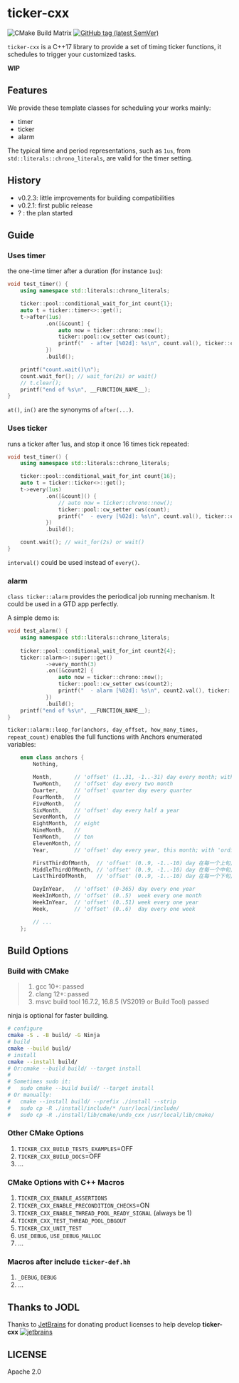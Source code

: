 # ticker-cxx

![CMake Build Matrix](https://github.com/hedzr/ticker-cxx/workflows/CMake%20Build%20Matrix/badge.svg) <!-- 
![CMake Build Matrix](https://github.com/hedzr/ticker-cxx/workflows/CMake%20Build%20Matrix/badge.svg?event=release) 
--> [![GitHub tag (latest SemVer)](https://img.shields.io/github/tag/hedzr/ticker-cxx.svg?label=release)](https://github.com/hedzr/ticker-cxx/releases)

`ticker-cxx` is a C++17 library to provide a set of timing ticker functions, it schedules to trigger your customized tasks.

**WIP**

## Features

We provide these template classes for scheduling your works mainly:

- timer
- ticker
- alarm

The typical time and period representations, such as `1us`, from `std::literals::chrono_literals`, are valid for the timer setting.


## History

- v0.2.3: little improvements for building compatibilities
- v0.2.1: first public release
- ? : the plan started

## Guide

### Uses timer

the one-time timer after a duration (for instance `1us`):

```cpp
void test_timer() {
    using namespace std::literals::chrono_literals;

    ticker::pool::conditional_wait_for_int count{1};
    auto t = ticker::timer<>::get();
    t->after(1us)
            .on([&count] {
                auto now = ticker::chrono::now();
                ticker::pool::cw_setter cws(count);
                printf("  - after [%02d]: %s\n", count.val(), ticker::chrono::format_time_point(now).c_str());
            })
            .build();

    printf("count.wait()\n");
    count.wait_for(); // wait_for(2s) or wait()
    // t.clear();
    printf("end of %s\n", __FUNCTION_NAME__);
}
```

`at()`, `in()` are the synonyms of `after(...)`.


### Uses ticker

runs a ticker after 1us, and stop it once 16 times tick repeated:

```cpp
void test_timer() {
    using namespace std::literals::chrono_literals;

    ticker::pool::conditional_wait_for_int count{16};
    auto t = ticker::ticker<>::get();
    t->every(1us)
            .on([&count]() {
                // auto now = ticker::chrono::now();
                ticker::pool::cw_setter cws(count);
                printf("  - every [%02d]: %s\n", count.val(), ticker::chrono::format_time_point().c_str());
            })
            .build();

    count.wait(); // wait_for(2s) or wait()
}
```

`interval()` could be used instead of `every()`.

### alarm

`class ticker::alarm` provides the periodical job running mechanism. It could be used in a GTD app perfectly.

A simple demo is:

```cpp
void test_alarm() {
    using namespace std::literals::chrono_literals;
    
    ticker::pool::conditional_wait_for_int count2{4};
    ticker::alarm<>::super::get()
            ->every_month(3)
            .on([&count2] {
                auto now = ticker::chrono::now();
                ticker::pool::cw_setter cws(count2);
                printf("  - alarm [%02d]: %s\n", count2.val(), ticker::chrono::format_time_point(now).c_str());
            })
            .build();
    printf("end of %s\n", __FUNCTION_NAME__);
}
```

`ticker::alarm::loop_for(anchors, day_offset, how_many_times, repeat_count)` enables the full functions with Anchors enumerated variables:

```cpp
    enum class anchors {
        Nothing,

        Month,       // 'offset' (1..31, -1..-31) day every month; with 'ordinal' times
        TwoMonth,    // 'offset' day every two month
        Quarter,     // 'offset' quarter day every quarter
        FourMonth,   //
        FiveMonth,   //
        SixMonth,    // 'offset' day every half a year
        SevenMonth,  //
        EightMonth,  // eight
        NineMonth,   //
        TenMonth,    // ten
        ElevenMonth, //
        Year,        // 'offset' day every year, this month; with 'ordinal' times

        FirstThirdOfMonth,  // 'offset' (0..9, -1..-10) day 在每一个上旬; // with 'ordinal' times
        MiddleThirdOfMonth, // 'offset' (0..9, -1..-10) day 在每一个中旬; // with 'ordinal' times
        LastThirdOfMonth,   // 'offset' (0..9, -1..-10) day 在每一个下旬; // with 'ordinal' times

        DayInYear,   // 'offset' (0-365) day every one year
        WeekInMonth, // 'offset' (0..5)  week every one month
        WeekInYear,  // 'offset' (0..51) week every one year
        Week,        // 'offset' (0..6)  day every one week

        // ...
    };
```

## Build Options

### Build with CMake

> 1. gcc 10+: passed
> 2. clang 12+: passed
> 3. msvc build tool 16.7.2, 16.8.5 (VS2019 or Build Tool) passed

ninja is optional for faster building.

```bash
# configure
cmake -S . -B build/ -G Ninja
# build
cmake --build build/
# install
cmake --install build/
# Or:cmake --build build/ --target install
#
# Sometimes sudo it:
#   sudo cmake --build build/ --target install
# Or manually:
#   cmake --install build/ --prefix ./install --strip
#   sudo cp -R ./install/include/* /usr/local/include/
#   sudo cp -R ./install/lib/cmake/undo_cxx /usr/local/lib/cmake/
```


### Other CMake Options

1. `TICKER_CXX_BUILD_TESTS_EXAMPLES`=OFF
2. `TICKER_CXX_BUILD_DOCS`=OFF
3. ...
   

### CMake Options with C++ Macros

1. `TICKER_CXX_ENABLE_ASSERTIONS`
2. `TICKER_CXX_ENABLE_PRECONDITION_CHECKS`=ON
3. `TICKER_CXX_ENABLE_THREAD_POOL_READY_SIGNAL` (always be 1)
4. `TICKER_CXX_TEST_THREAD_POOL_DBGOUT`
5. `TICKER_CXX_UNIT_TEST`
6. `USE_DEBUG`, `USE_DEBUG_MALLOC`
7. ...

### Macros after include `ticker-def.hh`

1. `_DEBUG`, `DEBUG`
2. ...

## Thanks to JODL

Thanks to [JetBrains](https://www.jetbrains.com/?from=ticker-cxx) for donating product licenses to help develop **ticker-cxx** [![jetbrains](https://gist.githubusercontent.com/hedzr/447849cb44138885e75fe46f1e35b4a0/raw/bedfe6923510405ade4c034c5c5085487532dee4/jetbrains-variant-4.svg)](https://www.jetbrains.com/?from=hedzr/ticker-cxx)


## LICENSE

Apache 2.0

